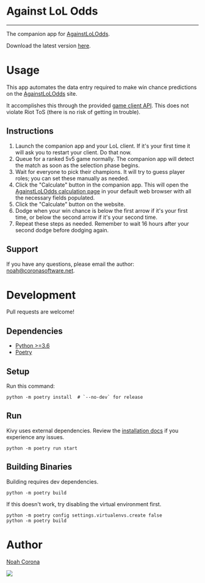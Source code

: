 # Against LoL Odds
----------------
The companion app for [AgainstLoLOdds].

Download the latest version [here](https://againstlolodds.com/companion).

# Usage

This app automates the data entry required to make win chance predictions on the [AgainstLoLOdds] site.

It accomplishes this through the provided [game client API](https://developer.riotgames.com/docs/lol#league-client).
This does not violate Riot ToS (there is no risk of getting in trouble).

## Instructions

1. Launch the companion app and your LoL client. If it's your first time it will ask you to restart your client. Do that now.
2. Queue for a ranked 5v5 game normally. The companion app will detect the match as soon as the selection phase begins.
3. Wait for everyone to pick their champions. It will try to guess player roles; you can set these manually as needed.
4. Click the "Calculate" button in the companion app. This will open the [AgainstLoLOdds calculation page](https://againstlolodds.com/calculate) in your default web browser with all the necessary fields populated.
5. Click the "Calculate" button on the website.
6. Dodge when your win chance is below the first arrow if it's your first time, or below the second arrow if it's your second time.
7. Repeat these steps as needed. Remember to wait 16 hours after your second dodge before dodging again.

## Support

If you have any questions, please email the author: [noah@coronasoftware.net](mailto:noah@coronasoftware.net).

# Development
Pull requests are welcome!

## Dependencies
- [Python >=3.6](https://www.python.org/downloads/)
- [Poetry](https://poetry.eustace.io/docs/#installation)

## Setup
Run this command:

    python -m poetry install  # `--no-dev` for release

## Run
Kivy uses external dependencies. Review the [installation docs](https://kivy.org/doc/stable/gettingstarted/installation.html) if you experience any issues.

    python -m poetry run start

## Building Binaries
Building requires dev dependencies.

    python -m poetry build

If this doesn't work, try disabling the virtual environment first.

    python -m poetry config settings.virtualenvs.create false
    python -m poetry build

# Author
[Noah Corona](mailto:noah@coronasoftware.net)

[<img src="https://coronasoftware.net/s/sLogo.png">](https://coronasoftware.net)

[AgainstLoLOdds]: https://againstlolodds.com
